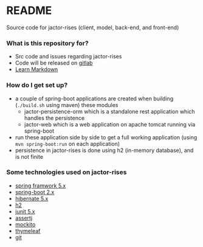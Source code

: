 # README #

Source code for jactor-rises (client, model, back-end, and front-end)

### What is this repository for? ###

* Src code and issues regarding jactor-rises
* Code will be released on [gitlab](https://gitlab.com/rises)
* [Learn Markdown](https://bitbucket.org/tutorials/markdowndemo)

### How do I get set up? ###

* a couple of spring-boot applications are created when building (`./build.sh` using maven) these modules
    * jactor-persistence-orm which is a standalone rest application which handles the persistence
    * jactor-web which is a web application on apache tomcat running via spring-boot
* run these application side by side to get a full working application (using `mvn spring-boot:run` on each application)
* persistence in jactor-rises is done using h2 (in-memory database), and is not finite

### Some technologies used on jactor-rises ###

* [spring framwork 5.x](https://spring.io/projects/spring-framework)
* [spring-boot 2.x](https://spring.io/projects/spring-boot)
* [hibernate 5.x](http://hibernate.org/orm/)
* [h2](http://h2database.com)
* [junit 5.x](https://junit.org/junit5/)
* [assertj](https://joel-costigliola.github.io/assertj/)
* [mockito](http://site.mockito.org)
* [thymeleaf](https://www.thymeleaf.org)
* [git](https://git-scm.com)
